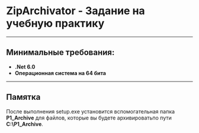 # ZipArchivator - Задание на учебную практику
***
## Минимальные требования:
- **.Net 6.0**
- **Операционная система на 64 бита**
***
## Памятка
После выполнения setup.exe установится вспомогательная папка **P1_Archive** для файлов, которые вы будете архивироватьпо пути **C:\P1_Archive**.

